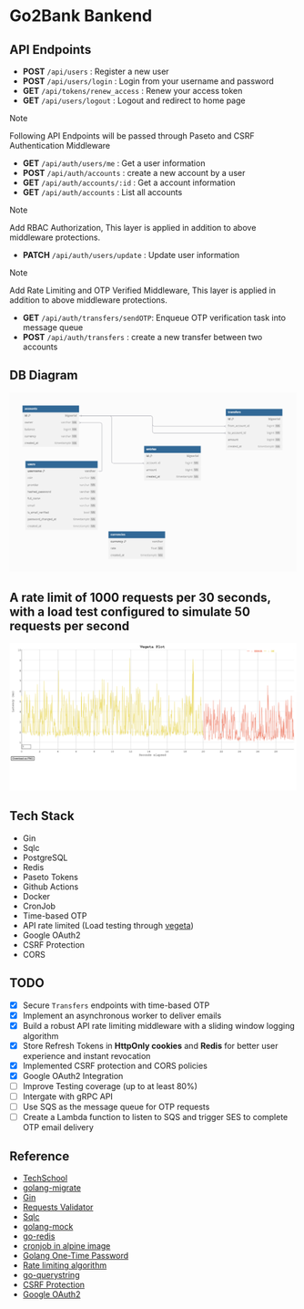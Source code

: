 # Go2Bank Bankend 

## API Endpoints
- **POST** `/api/users` : Register a new user
- **POST** `/api/users/login` : Login from your username and password
- **GET** `/api/tokens/renew_access` : Renew your access token
- **GET** `/api/users/logout` : Logout and redirect to home page 

> [!NOTE] 
> Following API Endpoints will be passed through Paseto  and CSRF Authentication Middleware
- **GET** `/api/auth/users/me` : Get a user information
- **POST** `/api/auth/accounts` : create a new account by a user
- **GET** `/api/auth/accounts/:id` : Get a account information
- **GET** `/api/auth/accounts` : List all accounts

> [!NOTE]
>  Add RBAC Authorization, This layer is applied in addition to above middleware protections.
- **PATCH** `/api/auth/users/update` : Update user information

>[!NOTE]
> Add Rate Limiting and OTP Verified Middleware, This layer is applied in addition to above middleware protections.
- **GET** `/api/auth/transfers/sendOTP`: Enqueue OTP verification task into message queue
- **POST** `/api/auth/transfers` : create a new transfer between two accounts

## DB Diagram
![db](https://github.com/RobertChienShiba/Go2Bank/blob/main/DB.png)

## A rate limit of 1000 requests per 30 seconds, with a load test configured to simulate 50 requests per second
![load](https://github.com/RobertChienShiba/Go2Bank/blob/main/load-testing.png)

## Tech Stack
- Gin
- Sqlc
- PostgreSQL
- Redis
- Paseto Tokens
- Github Actions
- Docker
- CronJob
- Time-based OTP
- API rate limited (Load testing through [vegeta](https://github.com/tsenart/vegeta))
- Google OAuth2 
- CSRF Protection 
- CORS

## TODO
- [x] Secure `Transfers` endpoints with time-based OTP
- [x] Implement an asynchronous worker to deliver emails
- [x] Build a robust API rate limiting middleware with a sliding window logging algorithm
- [x] Store Refresh Tokens in **HttpOnly cookies** and **Redis** for better user experience and instant revocation
- [x] Implemented CSRF protection and CORS policies 
- [x] Google OAuth2 Integration
- [ ] Improve Testing coverage (up to at least 80%)
- [ ] Intergate with gRPC API
- [ ] Use SQS as the message queue for OTP requests
- [ ] Create a Lambda function to listen to SQS and trigger SES to complete OTP email delivery

## Reference
- [TechSchool](https://www.youtube.com/playlist?list=PLy_6D98if3ULEtXtNSY_2qN21VCKgoQAE)
- [golang-migrate](https://github.com/golang-migrate/migrate/tree/master?tab=readme-ov-file)
- [Gin](https://github.com/gin-gonic/gin/blob/master/docs/doc.md#model-binding-and-validation)
- [Requests Validator](https://github.com/go-playground/validator?tab=readme-ov-file)
- [Sqlc](https://docs.sqlc.dev/en/latest/reference/config.html#gen)
- [golang-mock](https://github.com/golang/mock)
- [go-redis](https://github.com/redis/go-redis)
- [cronjob in alpine image](https://stackoverflow.com/questions/37458287/how-to-run-a-cron-job-inside-a-docker-container)
- [Golang One-Time Password](https://github.com/xlzd/gotp)
- [Rate limiting algorithm](https://medium.com/@m-elbably/rate-limiting-the-sliding-window-algorithm-daa1d91e6196)
- [go-querystring](https://github.com/google/go-querystring)
- [CSRF Protection](https://studygolang.com/articles/35927?fr=sidebar)
- [Google OAuth2](https://codevoweb.com/how-to-implement-google-oauth2-in-golang/)


